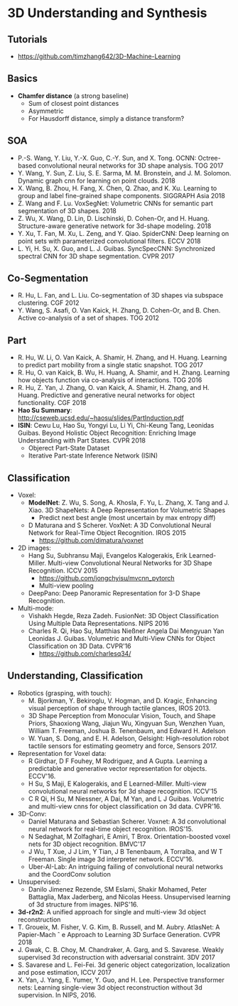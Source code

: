 # 3D Understanding and Synthesis

## Tutorials
- https://github.com/timzhang642/3D-Machine-Learning

## Basics
- **Chamfer distance** (a strong baseline)
	- Sum of closest point distances
	- Asymmetric
	- For Hausdorff distance, simply a distance transform?

## SOA
- P.-S. Wang, Y. Liu, Y.-X. Guo, C.-Y. Sun, and X. Tong. OCNN: Octree-based convolutional neural networks for 3D shape analysis. TOG 2017
- Y. Wang, Y. Sun, Z. Liu, S. E. Sarma, M. M. Bronstein, and J. M. Solomon. Dynamic graph cnn for learning on point clouds. 2018
- X. Wang, B. Zhou, H. Fang, X. Chen, Q. Zhao, and K. Xu. Learning to group and label fine-grained shape components. SIGGRAPH Asia 2018
- Z. Wang and F. Lu. VoxSegNet: Volumetric CNNs for semantic part segmentation of 3D shapes. 2018
- Z. Wu, X. Wang, D. Lin, D. Lischinski, D. Cohen-Or, and H. Huang. Structure-aware generative network for 3d-shape modeling. 2018
- Y. Xu, T. Fan, M. Xu, L. Zeng, and Y. Qiao. SpiderCNN: Deep learning on point sets with parameterized convolutional filters. ECCV 2018
- L. Yi, H. Su, X. Guo, and L. J. Guibas. SyncSpecCNN: Synchronized spectral CNN for 3D shape segmentation. CVPR 2017

## Co-Segmentation
- R. Hu, L. Fan, and L. Liu. Co-segmentation of 3D shapes via subspace clustering. CGF 2012
- Y. Wang, S. Asafi, O. Van Kaick, H. Zhang, D. Cohen-Or, and B. Chen. Active co-analysis of a set of shapes. TOG 2012

## Part
- R. Hu, W. Li, O. Van Kaick, A. Shamir, H. Zhang, and H. Huang. Learning to predict part mobility from a single static snapshot. TOG 2017
- R. Hu, O. van Kaick, B. Wu, H. Huang, A. Shamir, and H. Zhang. Learning how objects function via co-analysis
of interactions. TOG 2016
- R. Hu, Z. Yan, J. Zhang, O. van Kaick, A. Shamir, H. Zhang, and H. Huang. Predictive and generative neural networks for object functionality. CGF 2018
- **Hao Su Summary**: http://cseweb.ucsd.edu/~haosu/slides/PartInduction.pdf
- **ISIN**: Cewu Lu, Hao Su, Yongyi Lu, Li Yi, Chi-Keung Tang, Leonidas Guibas. Beyond Holistic Object Recognition: Enriching Image Understanding with Part States. CVPR 2018
	- Objerect Part-State Dataset
	- Iterative Part-state Inference Network (ISIN)

## Classification
- Voxel:
	- **ModelNet**: Z. Wu, S. Song, A. Khosla, F. Yu, L. Zhang, X. Tang and J. Xiao. 3D ShapeNets: A Deep Representation for Volumetric Shapes
		- Predict next best angle (most uncertain by max entropy diff)
	- D Maturana and S Scherer. VoxNet: A 3D Convolutional Neural Network for Real-Time Object Recognition. IROS 2015
		- https://github.com/dimatura/voxnet
- 2D images:
	- Hang Su, Subhransu Maji, Evangelos Kalogerakis, Erik Learned-Miller. Multi-view Convolutional Neural Networks for 3D Shape Recognition. ICCV 2015
		- https://github.com/jongchyisu/mvcnn_pytorch
		- Multi-view pooling
	- DeepPano: Deep Panoramic Representation for 3-D Shape Recognition.
- Multi-mode:
	- Vishakh Hegde, Reza Zadeh. FusionNet: 3D Object Classification Using Multiple Data Representations. NIPS 2016
	- Charles R. Qi, Hao Su, Matthias Nießner Angela Dai Mengyuan Yan Leonidas J. Guibas. Volumetric and Multi-View CNNs for Object Classification on 3D Data. CVPR'16
		- https://github.com/charlesq34/

## Understanding, Classification
- Robotics (grasping, with touch):
	- M. Bjorkman, Y. Bekiroglu, V. Hogman, and D. Kragic, Enhancing visual perception of shape through tactile glances, IROS 2013.
	- 3D Shape Perception from Monocular Vision, Touch, and Shape Priors, Shaoxiong Wang, Jiajun Wu, Xingyuan Sun, Wenzhen Yuan, William T. Freeman, Joshua B. Tenenbaum, and Edward H. Adelson
	- W. Yuan, S. Dong, and E. H. Adelson, Gelsight: High-resolution robot tactile sensors for estimating geometry and force, Sensors 2017.
- Representation for Voxel data:
	- R Girdhar, D F Fouhey, M Rodriguez, and A Gupta. Learning a predictable and generative vector representation for objects. ECCV'16.
	- H Su, S Maji, E Kalogerakis, and E Learned-Miller. Multi-view convolutional neural networks for 3d shape recognition. ICCV'15
	- C R Qi, H Su, M Niessner, A Dai, M Yan, and L J Guibas. Volumetric and multi-view cnns for object classification on 3d data. CVPR'16.
- 3D-Conv:
	- Daniel Maturana and Sebastian Scherer. Voxnet: A 3d convolutional neural network for real-time object recognition. IROS'15.
	- N Sedaghat, M Zolfaghari, E Amiri, T Brox. Orientation-boosted voxel nets for 3D object recognition. BMVC'17
	- J Wu, T Xue, J J Lim, Y Tian, J B Tenenbaum, A Torralba, and W T Freeman. Single image 3d interpreter network. ECCV'16.
	- Uber-AI-Lab: An intriguing failing of convolutional neural networks and the CoordConv solution
- Unsupervised:
	- Danilo Jimenez Rezende, SM Eslami, Shakir Mohamed, Peter Battaglia, Max Jaderberg, and Nicolas Heess. Unsupervised learning of 3d structure from images. NIPS'16.
- **3d-r2n2**: A unified approach for single and multi-view 3d object reconstruction
- T. Groueix, M. Fisher, V. G. Kim, B. Russell, and M. Aubry. AtlasNet: A Papier-Mach ˆ e Approach to Learning 3D Surface Generation. CVPR 2018
- J. Gwak, C. B. Choy, M. Chandraker, A. Garg, and S. Savarese. Weakly supervised 3d reconstruction with adversarial constraint. 3DV 2017
- S. Savarese and L. Fei-Fei. 3d generic object categorization, localization and pose estimation, ICCV 2017
- X. Yan, J. Yang, E. Yumer, Y. Guo, and H. Lee. Perspective transformer nets: Learning single-view 3d object reconstruction without 3d supervision. In NIPS, 2016.
